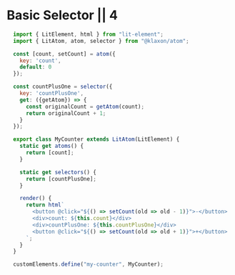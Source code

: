 <script type="module" src="../../components/wcd-snippet.js"></script>

# Basic Selector || 4

<wcd-snippet data-id="uWLujWOevr8YMBTARTt6">

  ```js
    import { LitElement, html } from "lit-element";
    import { LitAtom, atom, selector } from "@klaxon/atom";

    const [count, setCount] = atom({
      key: 'count',
      default: 0
    });

    const countPlusOne = selector({
      key: 'countPlusOne',
      get: ({getAtom}) => {
        const originalCount = getAtom(count);
        return originalCount + 1;
      }
    });

    export class MyCounter extends LitAtom(LitElement) {
      static get atoms() {
        return [count];
      }

      static get selectors() {
        return [countPlusOne];
      }

      render() {
        return html`
          <button @click="${() => setCount(old => old - 1)}">-</button>
          <div>count: ${this.count}</div>
          <div>countPlusOne: ${this.countPlusOne}</div>
          <button @click="${() => setCount(old => old + 1)}">+</button>
        `;
      }
    }

    customElements.define("my-counter", MyCounter);
  ```

</wcd-snippet>